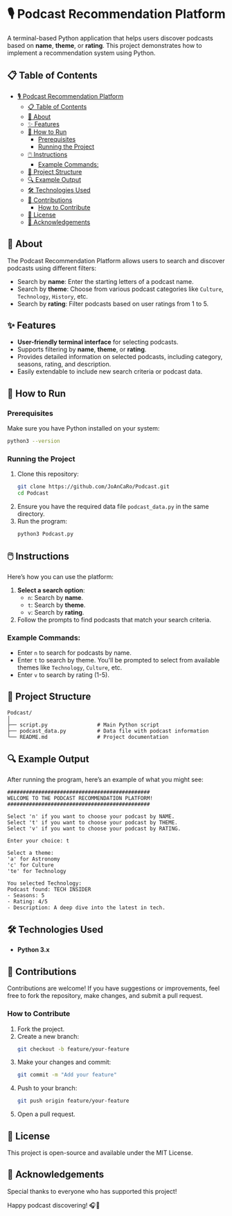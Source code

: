 # 🎙️ Podcast Recommendation Platform

A terminal-based Python application that helps users discover podcasts based on **name**, **theme**, or **rating**. This project demonstrates how to implement a recommendation system using Python.

## 📋 Table of Contents
- [🎙️ Podcast Recommendation Platform](#️-podcast-recommendation-platform)
  - [📋 Table of Contents](#-table-of-contents)
  - [📝 About](#-about)
  - [✨ Features](#-features)
  - [🚀 How to Run](#-how-to-run)
    - [Prerequisites](#prerequisites)
    - [Running the Project](#running-the-project)
  - [🖱️ Instructions](#️-instructions)
    - [Example Commands:](#example-commands)
  - [📂 Project Structure](#-project-structure)
  - [🔍 Example Output](#-example-output)
  - [🛠️ Technologies Used](#️-technologies-used)
  - [🤝 Contributions](#-contributions)
    - [How to Contribute](#how-to-contribute)
  - [📄 License](#-license)
  - [🙌 Acknowledgements](#-acknowledgements)

## 📝 About
The Podcast Recommendation Platform allows users to search and discover podcasts using different filters:
- Search by **name**: Enter the starting letters of a podcast name.
- Search by **theme**: Choose from various podcast categories like `Culture`, `Technology`, `History`, etc.
- Search by **rating**: Filter podcasts based on user ratings from 1 to 5.

## ✨ Features
- **User-friendly terminal interface** for selecting podcasts.
- Supports filtering by **name**, **theme**, or **rating**.
- Provides detailed information on selected podcasts, including category, seasons, rating, and description.
- Easily extendable to include new search criteria or podcast data.

## 🚀 How to Run

### Prerequisites
Make sure you have Python installed on your system:
```bash
python3 --version
```

### Running the Project
1. Clone this repository:
   ```bash
   git clone https://github.com/JoAnCaRo/Podcast.git
   cd Podcast
   ```
2. Ensure you have the required data file `podcast_data.py` in the same directory.
3. Run the program:
   ```bash
   python3 Podcast.py
   ```

## 🖱️ Instructions
Here’s how you can use the platform:
1. **Select a search option**:
   - `n`: Search by **name**.
   - `t`: Search by **theme**.
   - `v`: Search by **rating**.
2. Follow the prompts to find podcasts that match your search criteria.

### Example Commands:
- Enter `n` to search for podcasts by name.
- Enter `t` to search by theme. You'll be prompted to select from available themes like `Technology`, `Culture`, etc.
- Enter `v` to search by rating (1-5).

## 📂 Project Structure
```
Podcast/
│
├── script.py                # Main Python script
├── podcast_data.py          # Data file with podcast information
└── README.md                # Project documentation
```

## 🔍 Example Output
After running the program, here’s an example of what you might see:
```
##############################################
WELCOME TO THE PODCAST RECOMMENDATION PLATFORM!
##############################################

Select 'n' if you want to choose your podcast by NAME.
Select 't' if you want to choose your podcast by THEME.
Select 'v' if you want to choose your podcast by RATING.

Enter your choice: t

Select a theme:
'a' for Astronomy
'c' for Culture
'te' for Technology

You selected Technology:
Podcast found: TECH INSIDER
- Seasons: 5
- Rating: 4/5
- Description: A deep dive into the latest in tech.
```

## 🛠️ Technologies Used
- **Python 3.x**

## 🤝 Contributions
Contributions are welcome! If you have suggestions or improvements, feel free to fork the repository, make changes, and submit a pull request.

### How to Contribute
1. Fork the project.
2. Create a new branch:
   ```bash
   git checkout -b feature/your-feature
   ```
3. Make your changes and commit:
   ```bash
   git commit -m "Add your feature"
   ```
4. Push to your branch:
   ```bash
   git push origin feature/your-feature
   ```
5. Open a pull request.

## 📄 License
This project is open-source and available under the MIT License.

## 🙌 Acknowledgements
Special thanks to everyone who has supported this project!

Happy podcast discovering! 🎧🚀
